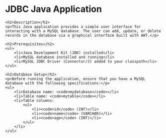 <h1>JDBC Java Application</h1>
    
    <h2>Description</h2>
    <p>This Java application provides a simple user interface for interacting with a MySQL database. The user can add, update, or delete records in the database via a graphical interface built with AWT.</p>
    
    <h2>Prerequisites</h2>
    <ul>
        <li>Java Development Kit (JDK) installed</li>
        <li>MySQL database installed and running</li>
        <li>MySQL JDBC Driver (Connector/J) added to your classpath</li>
    </ul>

    <h2>Database Setup</h2>
    <p>Before running the application, ensure that you have a MySQL database with the following specifications:</p>
    <ul>
        <li>Database name: <code>mydatabase</code></li>
        <li>Table name: <code>mytable</code></li>
        <li>Table columns:
            <ul>
                <li><code>id</code> (INT)</li>
                <li><code>name</code> (VARCHAR)</li>
                <li><code>age</code> (INT)</li>
            </ul>
        </li>
    </ul>
